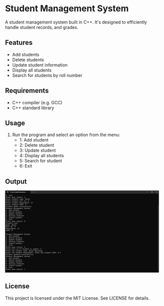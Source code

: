 # Student Management System

A student management system built in C++. It's designed to efficiently handle student records, and grades.

## Features

* Add students
* Delete students
* Update student information
* Display all students
* Search for students by roll number

## Requirements

* C++ compiler (e.g. GCC)
* C++ standard library

## Usage

 1. Run the program and select an option from the menu:
	* 1: Add student
	* 2: Delete student
	* 3: Update student
	* 4: Display all students
	* 5: Search for student
	* 6: Exit

## Output

   ![Output Screenshot](SMSOutput.png)

## License

This project is licensed under the MIT License. See LICENSE for details.
